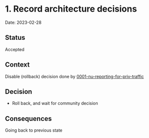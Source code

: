 # 1. Record architecture decisions

Date: 2023-02-28

## Status

Accepted

## Context
Disable (rollback) decision done by [0001-nu-reporting-for-priv-traffic](0001-nu-reporting-for-priv-traffic.md)

## Decision

- Roll back, and wait for community decision

## Consequences

Going back to previous state
